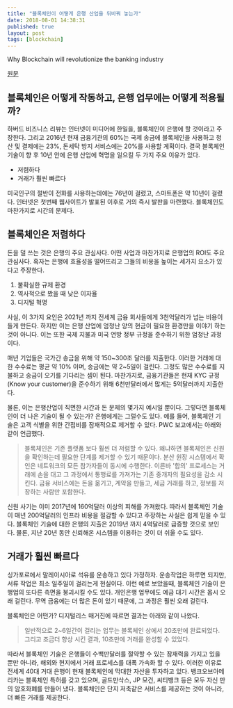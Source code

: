 ```yaml
---
title: "블록체인이 어떻게 은행 산업을 뒤바꿔 놓는가"
date: 2018-08-01 14:38:31
published: true
layout: post
tags: [blockchain]
---
```


Why Blockchain will revolutionize the banking industry

[원문](https://bravenewcoin.com/news/why-blockchain-will-revolutionize-the-banking-industry/)

## 블록체인은 어떻게 작동하고, 은행 업무에는 어떻게 적용될까?

하버드 비즈니스 리뷰는 인터넷이 미디어에 한일을, 블록체인이 은행에 할 것이라고 주장한다. 그리고 2016년 현재 금융기관의 60%는 국제 송금에 블록체인을 사용하고 청산 및 결제에는 23%, 돈세탁 방지 서비스에는 20%를 사용할 계획이다. 결국 블록체인 기술이 향 후 10년 안에 은행 산업에 혁명을 일으킬 두 가지 주요 이유가 있다. 

- 저렴하다
- 거래가 훨씬 빠르다

미국인구의 절반이 전화를 사용하는데에는 76년이 걸렸고, 스마트폰은 약 10년이 걸렸다. 인터넷은 첫번째 웹사이트가 발표된 이후로 거의 즉시 발판을 마련했다. 블록체인도 마찬가지로 시간의 문제다. 

## 블록체인은 저렴하다

돈을 덜 쓰는 것은 은행의 주요 관심사다. 어떤 사업과 마찬가지로 은행업의 ROI도 주요 관심사다. 혹자는 은행에 효율성을 떨어뜨리고 그들의 비용을 높이는 세가지 요소가 있다고 주장한다.

1. 불확실한 규제 환경
2. 역사적으로 봤을 때 낮은 이자율
3. 디지털 혁명

사실, 이 3가지 요인은 2021년 까지 전세계 금융 회사들에게 3천억달러가 넘는 비용이 들게 만든다. 하지만 이는 은행 산업에 엄청난 양의 현금이 필요한 환경만을 이야기 하는 것이 아니다. 이는 또한 국제 지불과 미국 연방 정부 규정을 준수하기 위한 엄청난 과정이다.

매년 기업들은 국가간 송금을 위해 약 150~300조 달러를 지출한다. 이러한 거래에 대한 수수료는 평균 약 10% 이며, 송금에는 약 2~5일이 걸린다. 그정도 많은 수수료를 지불하고 송금이 오기를 기다리는 셈이 된다. 마찬가지로, 금융기관들은 현재 KYC 규정 (Know your customer)을 준수하기 위해 6천만달러에서 많게는 5억달러까지 지출한다.

물론, 이는 은행산업이 직면한 시간과 돈 문제의 몇가지 예시일 뿐이다. 그렇다면 블록체인이 더 나은 기술이 될 수 있는가? 은행에게는 그럴수도 있다. 예를 들어, 블록체인 기술은 고객 식별을 위한 간접비를 잠재적으로 제거할 수 있다. PWC 보고에서는 아래와 같이 언급했다.

> 블록체인은 기존 플랫폼 보다 훨씬 더 저렴할 수 있다. 왜냐하면 블록체인은 신원을 확인하는데 필요한 단계를 제거할 수 있기 때문이다. 분산 원장 시스템에서 확인은 네트워크의 모든 참가자들이 동시에 수행한다. 이른바 '합의' 프로세스는 거래에 손을 대고 그 과정에서 통행료를 가져가는 기존 중개자의 필요성을 감소 시킨다. 금융 서비스에는 돈을 옮기고, 계약을 만들고, 세금 거래를 하고, 정보를 저장하는 사람만 포함한다.

신원 사기는 이미 2017년에 160억달러 이상의 피해를 가져왔다. 따라서 블록체인 기술이 매년 200억달러의 인프라 비용을 절감할 수 있다고 주장하는 사실은 쉽게 믿을 수 있다. 블록체인 기술에 대한 은행의 지출은 2019년 까지 4억달러로 급증할 것으로 보인다. 물론, 지난 20년 동안 신뢰해온 시스템을 이용하는 것이 더 쉬울 수도 있다.

## 거래가 훨씬 빠르다

싱가포르에서 말레이시아로 석유를 운송하고 있다 가정하자. 운송작업은 하루면 되지만, 서류 작업은 최소 일주일이 걸리는게 현실이다. 이런 예로 보았을때, 블록체인 기술이 은행업의 또다른 측면을 붕괴시킬 수도 있다. 개인은행 업무에도 예금 대기 시간은 몹시 오래 걸린다. 무역 금융에는 더 많은 돈이 있기 때문에, 그 과정은 훨씬 오래 걸린다.

블록체인은 어떤가? 디지털리스 매거진에 따르면 결과는 아래와 같이 나왔다.

> 일반적으로 2~6일간이 걸리는 업무는 블록체인 상에서 20초만에 완료되었다. 그리고 조금더 향상 시킨 결과, 10초만에 거래를 완성할 수 있었다.

따라서 블록체인 기술은 은행들이 수백만달러를 절약할 수 있는 잠재력을 가지고 있을 뿐만 아니라, 해외와 현지에서 거래 프로세스를 대폭 가속화 할 수 있다. 이러한 이유로 전세계 40대 거대 은행이 현재 블록체인에 막대한 자산을 투자하고 있다. 뱅크오브아메리카는 블록체인 특허를 갖고 있으며, 골드만삭스, JP 모건, 씨티뱅크 등은 모두 자신 만의 암호화폐를 만들어 냈다. 블록체인은 단지 저축같은 서비스를 제공하는 것이 아니라, 더 빠른 거래를 제공한다.

